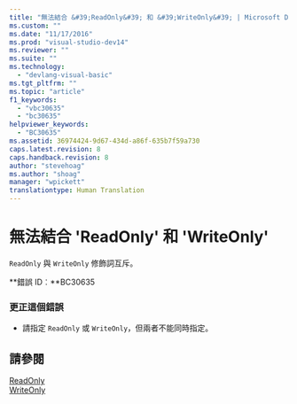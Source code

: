 ```yaml
---
title: "無法結合 &#39;ReadOnly&#39; 和 &#39;WriteOnly&#39; | Microsoft Docs"
ms.custom: ""
ms.date: "11/17/2016"
ms.prod: "visual-studio-dev14"
ms.reviewer: ""
ms.suite: ""
ms.technology: 
  - "devlang-visual-basic"
ms.tgt_pltfrm: ""
ms.topic: "article"
f1_keywords: 
  - "vbc30635"
  - "bc30635"
helpviewer_keywords: 
  - "BC30635"
ms.assetid: 36974424-9d67-434d-a86f-635b7f59a730
caps.latest.revision: 8
caps.handback.revision: 8
author: "stevehoag"
ms.author: "shoag"
manager: "wpickett"
translationtype: Human Translation
---
```

# 無法結合 &#39;ReadOnly&#39; 和 &#39;WriteOnly&#39;
`ReadOnly` 與 `WriteOnly` 修飾詞互斥。  
  
 **錯誤 ID︰**BC30635  
  
### 更正這個錯誤  
  
-   請指定 `ReadOnly` 或 `WriteOnly`，但兩者不能同時指定。  
  
## 請參閱  
 [ReadOnly](../../visual-basic/language-reference/modifiers/readonly.md)   
 [WriteOnly](../../visual-basic/language-reference/modifiers/writeonly.md)